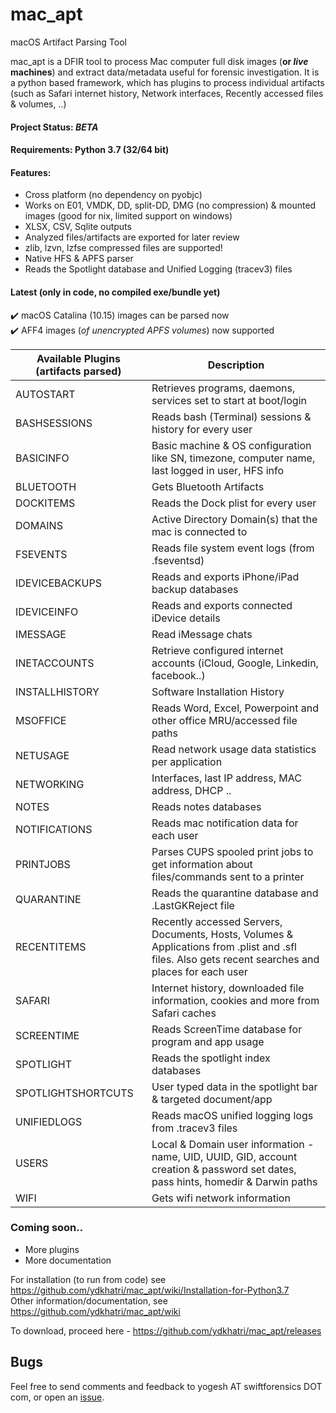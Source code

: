 # mac_apt
macOS Artifact Parsing Tool

mac_apt is a DFIR tool to process Mac computer full disk images (**or _live_ machines**) and extract data/metadata useful for forensic investigation. It is a python based framework, which has plugins to process individual artifacts (such as Safari internet history, Network interfaces, Recently accessed files & volumes, ..)

#### Project Status: _BETA_
#### Requirements: Python 3.7 (32/64 bit)

#### Features:
* Cross platform (no dependency on pyobjc)
* Works on E01, VMDK, DD, split-DD, DMG (no compression) & mounted images (good for nix, limited support on windows)
* XLSX, CSV, Sqlite outputs
* Analyzed files/artifacts are exported for later review
* zlib, lzvn, lzfse compressed files are supported!
* Native HFS & APFS parser
* Reads the Spotlight database and Unified Logging (tracev3) files

#### Latest (only in code, no compiled exe/bundle yet)
:heavy_check_mark: macOS Catalina (10.15) images can be parsed now  
:heavy_check_mark: AFF4 images (_of unencrypted APFS volumes_) now supported

Available Plugins (artifacts parsed) | Description 
------------------ | ---------------
AUTOSTART | Retrieves programs, daemons, services set to start at boot/login
BASHSESSIONS | Reads bash (Terminal) sessions & history for every user
BASICINFO | Basic machine & OS configuration like SN, timezone, computer name, last logged in user, HFS info
BLUETOOTH | Gets Bluetooth Artifacts
DOCKITEMS | Reads the Dock plist for every user
DOMAINS | Active Directory Domain(s) that the mac is connected to
FSEVENTS | Reads file system event logs (from .fseventsd)
IDEVICEBACKUPS | Reads and exports iPhone/iPad backup databases
IDEVICEINFO | Reads and exports connected iDevice details
IMESSAGE | Read iMessage chats
INETACCOUNTS | Retrieve configured internet accounts (iCloud, Google, Linkedin, facebook..)
INSTALLHISTORY | Software Installation History
MSOFFICE | Reads Word, Excel, Powerpoint and other office MRU/accessed file paths
NETUSAGE | Read network usage data statistics per application
NETWORKING | Interfaces, last IP address, MAC address, DHCP ..
NOTES | Reads notes databases
NOTIFICATIONS | Reads mac notification data for each user
PRINTJOBS | Parses CUPS spooled print jobs to get information about files/commands sent to a printer
QUARANTINE | Reads the quarantine database and .LastGKReject file
RECENTITEMS | Recently accessed Servers, Documents, Hosts, Volumes & Applications from .plist and .sfl files. Also gets recent searches and places for each user
SAFARI | Internet history, downloaded file information, cookies and more from Safari caches
SCREENTIME | Reads ScreenTime database for program and app usage
SPOTLIGHT | Reads the spotlight index databases
SPOTLIGHTSHORTCUTS | User typed data in the spotlight bar & targeted document/app
UNIFIEDLOGS | Reads macOS unified logging logs from .tracev3 files
USERS | Local & Domain user information - name, UID, UUID, GID, account creation & password set dates, pass hints, homedir & Darwin paths
WIFI | Gets wifi network information

### Coming soon..
* More plugins
* More documentation

For installation (to run from code) see https://github.com/ydkhatri/mac_apt/wiki/Installation-for-Python3.7  
Other information/documentation, see https://github.com/ydkhatri/mac_apt/wiki

To download, proceed here - https://github.com/ydkhatri/mac_apt/releases

## Bugs
Feel free to send comments and feedback to yogesh AT swiftforensics DOT com, or open an [issue](https://github.com/ydkhatri/mac_apt/issues).
